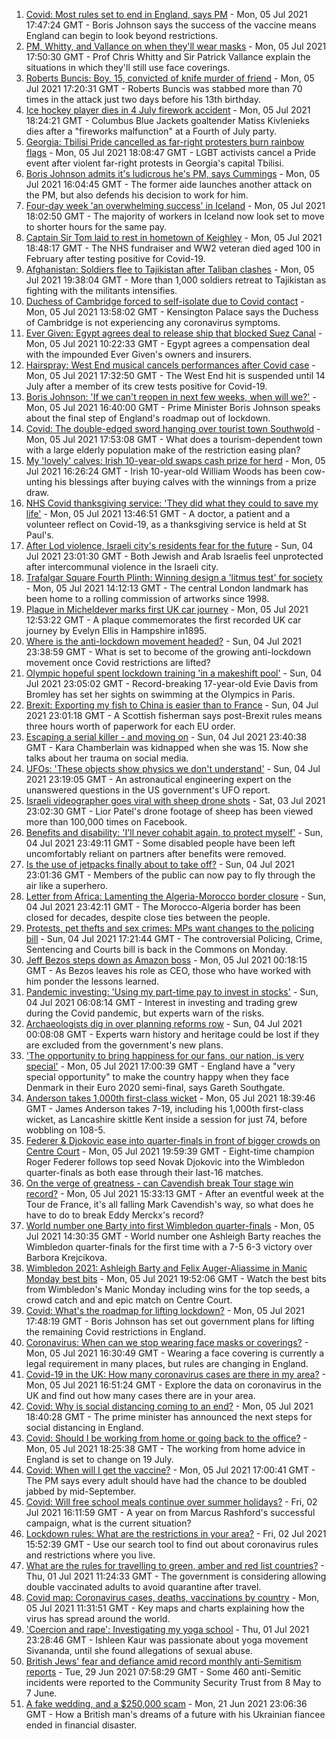 1. [Covid: Most rules set to end in England, says PM](https://www.bbc.co.uk/news/uk-57725523) - Mon, 05 Jul 2021 17:47:24 GMT - Boris Johnson says the success of the vaccine means England can begin to look beyond restrictions.
2. [PM, Whitty, and Vallance on when they'll wear masks](https://www.bbc.co.uk/news/uk-57728218) - Mon, 05 Jul 2021 17:50:30 GMT - Prof Chris Whitty and Sir Patrick Vallance explain the situations in which they'll still use face coverings.
3. [Roberts Buncis: Boy, 15, convicted of knife murder of friend](https://www.bbc.co.uk/news/uk-england-lincolnshire-57724953) - Mon, 05 Jul 2021 17:20:31 GMT - Roberts Buncis was stabbed more than 70 times in the attack just two days before his 13th birthday.
4. [Ice hockey player dies in 4 July firework accident](https://www.bbc.co.uk/sport/ice-hockey/57725848) - Mon, 05 Jul 2021 18:24:21 GMT - Columbus Blue Jackets goaltender Matiss Kivlenieks dies after a "fireworks malfunction" at a Fourth of July party.
5. [Georgia: Tbilisi Pride cancelled as far-right protesters burn rainbow flags](https://www.bbc.co.uk/news/world-europe-57727887) - Mon, 05 Jul 2021 18:08:47 GMT - LGBT activists cancel a Pride event after violent far-right protests in Georgia's capital Tbilisi.
6. [Boris Johnson admits it's ludicrous he's PM, says Cummings](https://www.bbc.co.uk/news/uk-politics-57722457) - Mon, 05 Jul 2021 16:04:45 GMT - The former aide launches another attack on the PM, but also defends his decision to work for him.
7. [Four-day week 'an overwhelming success' in Iceland](https://www.bbc.co.uk/news/business-57724779) - Mon, 05 Jul 2021 18:02:50 GMT - The majority of workers in Iceland now look set to move to shorter hours for the same pay.
8. [Captain Sir Tom laid to rest in hometown of Keighley](https://www.bbc.co.uk/news/uk-england-leeds-57725373) - Mon, 05 Jul 2021 18:48:17 GMT - The NHS fundraiser and WW2 veteran died aged 100 in February after testing positive for Covid-19.
9. [Afghanistan: Soldiers flee to Tajikistan after Taliban clashes](https://www.bbc.co.uk/news/world-asia-57720103) - Mon, 05 Jul 2021 19:38:04 GMT - More than 1,000 soldiers retreat to Tajikistan as fighting with the militants intensifies.
10. [Duchess of Cambridge forced to self-isolate due to Covid contact](https://www.bbc.co.uk/news/uk-57721140) - Mon, 05 Jul 2021 13:58:02 GMT - Kensington Palace says the Duchess of Cambridge is not experiencing any coronavirus symptoms.
11. [Ever Given: Egypt agrees deal to release ship that blocked Suez Canal](https://www.bbc.co.uk/news/world-middle-east-57719551) - Mon, 05 Jul 2021 10:22:33 GMT - Egypt agrees a compensation deal with the impounded Ever Given's owners and insurers.
12. [Hairspray: West End musical cancels performances after Covid case](https://www.bbc.co.uk/news/entertainment-arts-57725704) - Mon, 05 Jul 2021 17:32:50 GMT - The West End hit is suspended until 14 July after a member of its crew tests positive for Covid-19.
13. [Boris Johnson: 'If we can't reopen in next few weeks, when will we?'](https://www.bbc.co.uk/news/uk-57728217) - Mon, 05 Jul 2021 16:40:00 GMT - Prime Minister Boris Johnson speaks about the final step of England's roadmap out of lockdown.
14. [Covid: The double-edged sword hanging over tourist town Southwold](https://www.bbc.co.uk/news/uk-england-suffolk-57725734) - Mon, 05 Jul 2021 17:53:08 GMT - What does a tourism-dependent town with a large elderly population make of the restriction easing plan?
15. [My 'lovely' calves: Irish 10-year-old swaps cash prize for herd](https://www.bbc.co.uk/news/world-europe-57723463) - Mon, 05 Jul 2021 16:26:24 GMT - Irish 10-year-old William Woods has been cow-unting his blessings after buying calves with the winnings from a prize draw.
16. [NHS Covid thanksgiving service: 'They did what they could to save my life'](https://www.bbc.co.uk/news/57724439) - Mon, 05 Jul 2021 13:46:51 GMT - A doctor, a patient and a volunteer reflect on Covid-19, as a thanksgiving service is held at St Paul's.
17. [After Lod violence, Israeli city's residents fear for the future](https://www.bbc.co.uk/news/world-middle-east-57698950) - Sun, 04 Jul 2021 23:01:30 GMT - Both Jewish and Arab Israelis feel unprotected after intercommunal violence in the Israeli city.
18. [Trafalgar Square Fourth Plinth: Winning design a 'litmus test' for society](https://www.bbc.co.uk/news/uk-england-london-57699300) - Mon, 05 Jul 2021 14:12:13 GMT - The central London landmark has been home to a rolling commission of artworks since 1998.
19. [Plaque in Micheldever marks first UK car journey](https://www.bbc.co.uk/news/uk-england-hampshire-57698243) - Mon, 05 Jul 2021 12:53:22 GMT - A plaque commemorates the first recorded UK car journey by Evelyn Ellis in Hampshire in1895.
20. [Where is the anti-lockdown movement headed?](https://www.bbc.co.uk/news/uk-57702177) - Sun, 04 Jul 2021 23:38:59 GMT - What is set to become of the growing anti-lockdown movement once Covid restrictions are lifted?
21. [Olympic hopeful spent lockdown training 'in a makeshift pool'](https://www.bbc.co.uk/news/uk-england-london-57672878) - Sun, 04 Jul 2021 23:05:02 GMT - Record-breaking 17-year-old Evie Davis from Bromley has set her sights on swimming at the Olympics in Paris.
22. [Brexit: Exporting my fish to China is easier than to France](https://www.bbc.co.uk/news/uk-57696461) - Sun, 04 Jul 2021 23:01:18 GMT - A Scottish fisherman says post-Brexit rules means three hours worth of paperwork for each EU order.
23. [Escaping a serial killer - and moving on](https://www.bbc.co.uk/news/newsbeat-57657820) - Sun, 04 Jul 2021 23:40:38 GMT - Kara Chamberlain was kidnapped when she was 15. Now she talks about her trauma on social media.
24. [UFOs: 'These objects show physics we don't understand'](https://www.bbc.co.uk/news/world-us-canada-57698819) - Sun, 04 Jul 2021 23:19:05 GMT - An astronautical engineering expert on the unanswered questions in the US government's UFO report.
25. [Israeli videographer goes viral with sheep drone shots](https://www.bbc.co.uk/news/world-middle-east-57690125) - Sat, 03 Jul 2021 23:02:30 GMT - Lior Patel's drone footage of sheep has been viewed more than 100,000 times on Facebook.
26. [Benefits and disability: 'I'll never cohabit again, to protect myself'](https://www.bbc.co.uk/news/disability-57482418) - Sun, 04 Jul 2021 23:49:11 GMT - Some disabled people have been left uncomfortably reliant on partners after benefits were removed.
27. [Is the use of jetpacks finally about to take off?](https://www.bbc.co.uk/news/business-57652297) - Sun, 04 Jul 2021 23:01:36 GMT - Members of the public can now pay to fly through the air like a superhero.
28. [Letter from Africa: Lamenting the Algeria-Morocco border closure](https://www.bbc.co.uk/news/world-africa-57467644) - Sun, 04 Jul 2021 23:42:11 GMT - The Morocco-Algeria border has been closed for decades, despite close ties between the people.
29. [Protests, pet thefts and sex crimes: MPs want changes to the policing bill](https://www.bbc.co.uk/news/uk-politics-57680917) - Sun, 04 Jul 2021 17:21:44 GMT - The controversial Policing, Crime, Sentencing and Courts bill is back in the Commons on Monday.
30. [Jeff Bezos steps down as Amazon boss](https://www.bbc.co.uk/news/technology-57704479) - Mon, 05 Jul 2021 00:18:15 GMT - As Bezos leaves his role as CEO, those who have worked with him ponder the lessons learned.
31. [Pandemic investing: 'Using my part-time pay to invest in stocks'](https://www.bbc.co.uk/news/uk-wales-57499560) - Sun, 04 Jul 2021 06:08:14 GMT - Interest in investing and trading grew during the Covid pandemic, but experts warn of the risks.
32. [Archaeologists dig in over planning reforms row](https://www.bbc.co.uk/news/uk-57334928) - Sun, 04 Jul 2021 00:08:08 GMT - Experts warn history and heritage could be lost if they are excluded from the government's new plans.
33. ['The opportunity to bring happiness for our fans, our nation, is very special'](https://www.bbc.co.uk/sport/football/57725655) - Mon, 05 Jul 2021 17:00:39 GMT - England have a "very special opportunity" to make the country happy when they face Denmark in their Euro 2020 semi-final, says Gareth Southgate.
34. [Anderson takes 1,000th first-class wicket](https://www.bbc.co.uk/sport/cricket/57716431) - Mon, 05 Jul 2021 18:39:46 GMT - James Anderson takes 7-19, including his 1,000th first-class wicket, as Lancashire skittle Kent inside a session for just 74, before wobbling on 108-5.
35. [Federer & Djokovic ease into quarter-finals in front of bigger crowds on Centre Court](https://www.bbc.co.uk/sport/tennis/57726016) - Mon, 05 Jul 2021 19:59:39 GMT - Eight-time champion Roger Federer follows top seed Novak Djokovic into the Wimbledon quarter-finals as both ease through their last-16 matches.
36. [On the verge of greatness - can Cavendish break Tour stage win record?](https://www.bbc.co.uk/sport/cycling/57716629) - Mon, 05 Jul 2021 15:33:13 GMT - After an eventful week at the Tour de France, it's all falling Mark Cavendish's way, so what does he have to do to break Eddy Merckx's record?
37. [World number one Barty into first Wimbledon quarter-finals](https://www.bbc.co.uk/sport/tennis/57724076) - Mon, 05 Jul 2021 14:30:35 GMT - World number one Ashleigh Barty reaches the Wimbledon quarter-finals for the first time with a 7-5 6-3 victory over Barbora Krejcikova.
38. [Wimbledon 2021: Ashleigh Barty and Felix Auger-Aliassime in Manic Monday best bits](https://www.bbc.co.uk/sport/av/tennis/57729935) - Mon, 05 Jul 2021 19:52:06 GMT - Watch the best bits from Wimbledon's Manic Monday including wins for the top seeds, a crowd catch and and epic match on Centre Court.
39. [Covid: What's the roadmap for lifting lockdown?](https://www.bbc.co.uk/news/explainers-52530518) - Mon, 05 Jul 2021 17:48:19 GMT - Boris Johnson has set out government plans for lifting the remaining Covid restrictions in England.
40. [Coronavirus: When can we stop wearing face masks or coverings?](https://www.bbc.co.uk/news/health-51205344) - Mon, 05 Jul 2021 16:30:49 GMT - Wearing a face covering is currently a legal requirement in many places, but rules are changing in England.
41. [Covid-19 in the UK: How many coronavirus cases are there in my area?](https://www.bbc.co.uk/news/uk-51768274) - Mon, 05 Jul 2021 16:51:24 GMT - Explore the data on coronavirus in the UK and find out how many cases there are in your area.
42. [Covid: Why is social distancing coming to an end?](https://www.bbc.co.uk/news/uk-51506729) - Mon, 05 Jul 2021 18:40:28 GMT - The prime minister has announced the next steps for social distancing in England.
43. [Covid: Should I be working from home or going back to the office?](https://www.bbc.co.uk/news/business-52567567) - Mon, 05 Jul 2021 18:25:38 GMT - The working from home advice in England is set to change on 19 July.
44. [Covid: When will I get the vaccine?](https://www.bbc.co.uk/news/health-55045639) - Mon, 05 Jul 2021 17:00:41 GMT - The PM says every adult should have had the chance to be doubled jabbed by mid-September.
45. [Covid: Will free school meals continue over summer holidays?](https://www.bbc.co.uk/news/explainers-53053337) - Fri, 02 Jul 2021 16:11:59 GMT - A year on from Marcus Rashford's successful campaign, what is the current situation?
46. [Lockdown rules: What are the restrictions in your area?](https://www.bbc.co.uk/news/uk-54373904) - Fri, 02 Jul 2021 15:52:39 GMT - Use our search tool to find out about coronavirus rules and restrictions where you live.
47. [What are the rules for travelling to green, amber and red list countries?](https://www.bbc.co.uk/news/explainers-52544307) - Thu, 01 Jul 2021 11:24:33 GMT - The government is considering allowing double vaccinated adults to avoid quarantine after travel.
48. [Covid map: Coronavirus cases, deaths, vaccinations by country](https://www.bbc.co.uk/news/world-51235105) - Mon, 05 Jul 2021 11:31:51 GMT - Key maps and charts explaining how the virus has spread around the world.
49. ['Coercion and rape': Investigating my yoga school](https://www.bbc.co.uk/news/world-asia-india-57400014) - Thu, 01 Jul 2021 23:28:46 GMT - Ishleen Kaur was passionate about yoga movement Sivananda, until she found allegations of sexual abuse.
50. [British Jews' fear and defiance amid record monthly anti-Semitism reports](https://www.bbc.co.uk/news/uk-57339266) - Tue, 29 Jun 2021 07:58:29 GMT - Some 460 anti-Semitic incidents were reported to the Community Security Trust from 8 May to 7 June.
51. [A fake wedding, and a $250,000 scam](https://www.bbc.co.uk/news/world-europe-57358241) - Mon, 21 Jun 2021 23:06:36 GMT - How a British man's dreams of a future with his Ukrainian fiancee ended in financial disaster.

